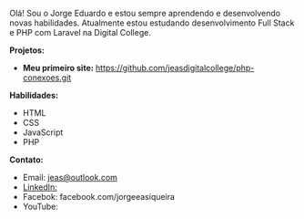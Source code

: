 Olá! Sou o Jorge Eduardo e estou sempre aprendendo e desenvolvendo novas habilidades. 
Atualmente estou estudando desenvolvimento Full Stack e PHP com Laravel na Digital College.

**Projetos:**
* **Meu primeiro site:** https://github.com/jeasdigitalcollege/php-conexoes.git

**Habilidades:**
* HTML
* CSS
* JavaScript
* PHP
  
**Contato:**
* Email: jeas@outlook.com
* [LinkedIn:](linkedin.com/in/jorgeeasiqueira) 
* Facebok: facebook.com/jorgeeasiqueira
* YouTube: 
